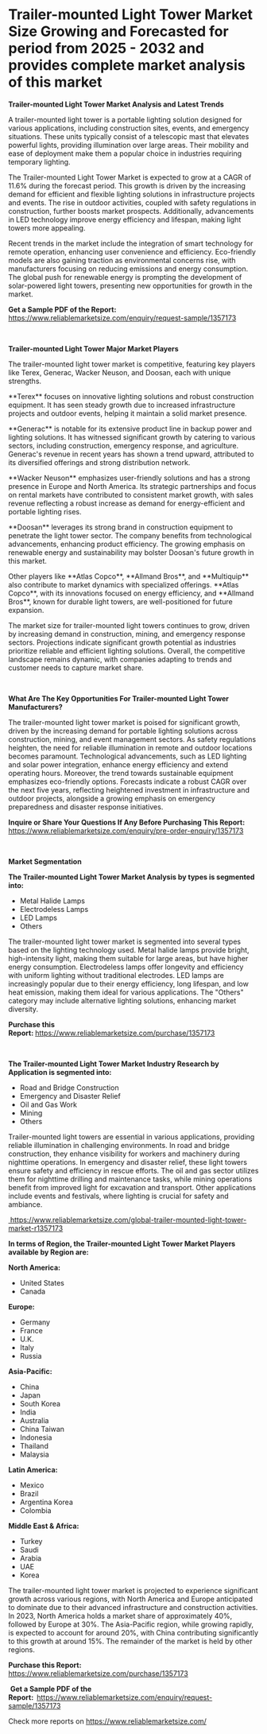 <p><h1>Trailer-mounted Light Tower Market Size Growing and Forecasted for period from 2025 - 2032 and provides complete market analysis of this market</h1></p><p><strong>Trailer-mounted Light Tower Market Analysis and Latest Trends</strong></p>
<p><p>A trailer-mounted light tower is a portable lighting solution designed for various applications, including construction sites, events, and emergency situations. These units typically consist of a telescopic mast that elevates powerful lights, providing illumination over large areas. Their mobility and ease of deployment make them a popular choice in industries requiring temporary lighting.</p><p>The Trailer-mounted Light Tower Market is expected to grow at a CAGR of 11.6% during the forecast period. This growth is driven by the increasing demand for efficient and flexible lighting solutions in infrastructure projects and events. The rise in outdoor activities, coupled with safety regulations in construction, further boosts market prospects. Additionally, advancements in LED technology improve energy efficiency and lifespan, making light towers more appealing.</p><p>Recent trends in the market include the integration of smart technology for remote operation, enhancing user convenience and efficiency. Eco-friendly models are also gaining traction as environmental concerns rise, with manufacturers focusing on reducing emissions and energy consumption. The global push for renewable energy is prompting the development of solar-powered light towers, presenting new opportunities for growth in the market.</p></p>
<p><strong>Get a Sample PDF of the Report:&nbsp;</strong> <a href="https://www.reliablemarketsize.com/enquiry/request-sample/1357173?utm_campaign=1131&utm_medium=2&utm_source=Github&utm_content=ia&utm_term=24022025&utm_id=trailer-mounted-light-tower">https://www.reliablemarketsize.com/enquiry/request-sample/1357173</a></p>
<p>&nbsp;</p>
<p><strong>Trailer-mounted Light Tower Major Market Players</strong></p>
<p><p>The trailer-mounted light tower market is competitive, featuring key players like Terex, Generac, Wacker Neuson, and Doosan, each with unique strengths. </p><p>**Terex** focuses on innovative lighting solutions and robust construction equipment. It has seen steady growth due to increased infrastructure projects and outdoor events, helping it maintain a solid market presence. </p><p>**Generac** is notable for its extensive product line in backup power and lighting solutions. It has witnessed significant growth by catering to various sectors, including construction, emergency response, and agriculture. Generac's revenue in recent years has shown a trend upward, attributed to its diversified offerings and strong distribution network.</p><p>**Wacker Neuson** emphasizes user-friendly solutions and has a strong presence in Europe and North America. Its strategic partnerships and focus on rental markets have contributed to consistent market growth, with sales revenue reflecting a robust increase as demand for energy-efficient and portable lighting rises.</p><p>**Doosan** leverages its strong brand in construction equipment to penetrate the light tower sector. The company benefits from technological advancements, enhancing product efficiency. The growing emphasis on renewable energy and sustainability may bolster Doosan's future growth in this market.</p><p>Other players like **Atlas Copco**, **Allmand Bros**, and **Multiquip** also contribute to market dynamics with specialized offerings. **Atlas Copco**, with its innovations focused on energy efficiency, and **Allmand Bros**, known for durable light towers, are well-positioned for future expansion.</p><p>The market size for trailer-mounted light towers continues to grow, driven by increasing demand in construction, mining, and emergency response sectors. Projections indicate significant growth potential as industries prioritize reliable and efficient lighting solutions. Overall, the competitive landscape remains dynamic, with companies adapting to trends and customer needs to capture market share.</p></p>
<p>&nbsp;</p>
<p><strong>What Are The Key Opportunities For Trailer-mounted Light Tower Manufacturers?</strong></p>
<p><p>The trailer-mounted light tower market is poised for significant growth, driven by the increasing demand for portable lighting solutions across construction, mining, and event management sectors. As safety regulations heighten, the need for reliable illumination in remote and outdoor locations becomes paramount. Technological advancements, such as LED lighting and solar power integration, enhance energy efficiency and extend operating hours. Moreover, the trend towards sustainable equipment emphasizes eco-friendly options. Forecasts indicate a robust CAGR over the next five years, reflecting heightened investment in infrastructure and outdoor projects, alongside a growing emphasis on emergency preparedness and disaster response initiatives.</p></p>
<p><strong>Inquire or Share Your Questions If Any Before Purchasing This Report:</strong> <a href="https://www.reliablemarketsize.com/enquiry/pre-order-enquiry/1357173?utm_campaign=1131&utm_medium=2&utm_source=Github&utm_content=ia&utm_term=24022025&utm_id=trailer-mounted-light-tower">https://www.reliablemarketsize.com/enquiry/pre-order-enquiry/1357173</a></p>
<p>&nbsp;</p>
<p><strong>Market Segmentation</strong></p>
<p><strong>The Trailer-mounted Light Tower Market Analysis by types is segmented into:</strong></p>
<p><ul><li>Metal Halide Lamps</li><li>Electrodeless Lamps</li><li>LED Lamps</li><li>Others</li></ul></p>
<p><p>The trailer-mounted light tower market is segmented into several types based on the lighting technology used. Metal halide lamps provide bright, high-intensity light, making them suitable for large areas, but have higher energy consumption. Electrodeless lamps offer longevity and efficiency with uniform lighting without traditional electrodes. LED lamps are increasingly popular due to their energy efficiency, long lifespan, and low heat emission, making them ideal for various applications. The "Others" category may include alternative lighting solutions, enhancing market diversity.</p></p>
<p><strong>Purchase this Report:&nbsp;</strong><a href="https://www.reliablemarketsize.com/purchase/1357173?utm_campaign=1131&utm_medium=2&utm_source=Github&utm_content=ia&utm_term=24022025&utm_id=trailer-mounted-light-tower">https://www.reliablemarketsize.com/purchase/1357173</a></p>
<p>&nbsp;</p>
<p><strong>The Trailer-mounted Light Tower Market Industry Research by Application is segmented into:</strong></p>
<p><ul><li>Road and Bridge Construction</li><li>Emergency and Disaster Relief</li><li>Oil and Gas Work</li><li>Mining</li><li>Others</li></ul></p>
<p><p>Trailer-mounted light towers are essential in various applications, providing reliable illumination in challenging environments. In road and bridge construction, they enhance visibility for workers and machinery during nighttime operations. In emergency and disaster relief, these light towers ensure safety and efficiency in rescue efforts. The oil and gas sector utilizes them for nighttime drilling and maintenance tasks, while mining operations benefit from improved light for excavation and transport. Other applications include events and festivals, where lighting is crucial for safety and ambiance.</p></p>
<p><a href="https://www.reliablemarketsize.com/global-trailer-mounted-light-tower-market-r1357173?utm_campaign=1131&utm_medium=2&utm_source=Github&utm_content=ia&utm_term=24022025&utm_id=trailer-mounted-light-tower">&nbsp;https://www.reliablemarketsize.com/global-trailer-mounted-light-tower-market-r1357173</a></p>
<p><strong>In terms of Region, the Trailer-mounted Light Tower Market Players available by Region are:</strong></p>
<p>
    <p> <strong> North America: </strong>
        <ul>
            <li>United States</li>
            <li>Canada</li>
        </ul>
        </p> 
    <p> <strong> Europe: </strong>
        <ul>
            <li>Germany</li>
            <li>France</li>
            <li>U.K.</li>
            <li>Italy</li>
            <li>Russia</li>
        </ul>
        </p> 
    <p> <strong> Asia-Pacific: </strong>
        <ul>
            <li>China</li>
            <li>Japan</li>
            <li>South Korea</li>
            <li>India</li>
            <li>Australia</li>
            <li>China Taiwan</li>
            <li>Indonesia</li>
            <li>Thailand</li>
            <li>Malaysia</li>
        </ul>
        </p> 
    <p> <strong> Latin America: </strong>
        <ul>
            <li>Mexico</li>
            <li>Brazil</li>
            <li>Argentina Korea</li>
            <li>Colombia</li>
        </ul>
        </p> 
    <p> <strong> Middle East & Africa: </strong>
        <ul>
            <li>Turkey</li>
            <li>Saudi</li>
            <li>Arabia</li>
            <li>UAE</li>
            <li>Korea</li>
        </ul>
    </p>
    </p>
<p><p>The trailer-mounted light tower market is projected to experience significant growth across various regions, with North America and Europe anticipated to dominate due to their advanced infrastructure and construction activities. In 2023, North America holds a market share of approximately 40%, followed by Europe at 30%. The Asia-Pacific region, while growing rapidly, is expected to account for around 20%, with China contributing significantly to this growth at around 15%. The remainder of the market is held by other regions.</p></p>
<p><strong>Purchase this Report: </strong><a href="https://www.reliablemarketsize.com/purchase/1357173?utm_campaign=1131&utm_medium=2&utm_source=Github&utm_content=ia&utm_term=24022025&utm_id=trailer-mounted-light-tower">https://www.reliablemarketsize.com/purchase/1357173</a></p>
<p>&nbsp;<strong>Get a Sample PDF of the Report:&nbsp;&nbsp;</strong><a href="https://www.reliablemarketsize.com/enquiry/request-sample/1357173?utm_campaign=1131&utm_medium=2&utm_source=Github&utm_content=ia&utm_term=24022025&utm_id=trailer-mounted-light-tower">https://www.reliablemarketsize.com/enquiry/request-sample/1357173</a></p>
<p><strong></strong></p>
<p>Check more reports on <a href="https://www.reliablemarketsize.com/?utm_campaign=1131&utm_medium=2&utm_source=Github&utm_content=ia&utm_term=24022025&utm_id=trailer-mounted-light-tower">https://www.reliablemarketsize.com/</a></p>
